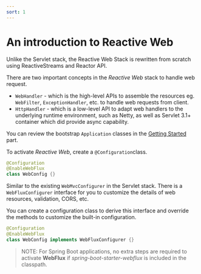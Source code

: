 ```yaml
---
sort: 1
---
```


# An introduction to Reactive Web

Unlike the Servlet stack, the Reactive Web Stack is rewritten from scratch using ReactiveStreams and Reactor API.

There are two important concepts in the *Reactive Web*  stack to handle web request.

* `WebHandler` - which is the high-level APIs to assemble the  resources eg. `WebFilter`, `ExceptionHandler`, etc. to handle web requests from client.
* `HttpHandler` - which is a low-level API to adapt web handlers to the underlying runtime environment, such as Netty, as well as Servlet 3.1+ container which did provide async capability.

You can review the bootstrap `Application` classes in the [Getting Started](../start) part.

To activate *Reactive Web*, create a `@Configuration`class.

```java
@Configuration
@EnableWebFlux
class WebConfig {}
```
Similar to the existing `WebMvcConfigurer` in the Servlet stack.  There is a `WebFluxConfigurer` interface for you  to customize the details of web resources, validation,  CORS,  etc.

You can create a configuration class to derive this interface and override the methods to customize the built-in configuration.

```java
@Configuration
@EnableWebFlux
class WebConfig implements WebFluxConfigurer {}
````

> NOTE: For Spring Boot applications, no extra steps are required  to activate  **WebFlux** if *spring-boot-starter-webflux* is included in the classpath.

